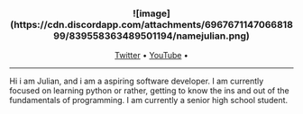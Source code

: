 <h3 align="center">
![image](https://cdn.discordapp.com/attachments/696767114706681899/839558363489501194/namejulian.png)
</h3>

<p align="center">
  <a href="https://twitter.com/MacatoJulian">Twitter</a> •
  <a href="youtube.com/c/fancybaby404">YouTube</a> •
</p>

--- 
Hi i am Julian, and i am a aspiring software developer. I am currently focused on learning python or rather, getting to know the ins and out of the fundamentals of programming. I am currently a senior high school student.
